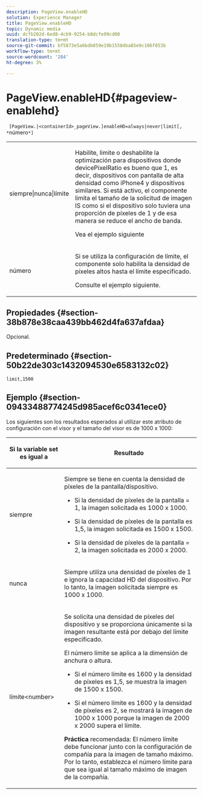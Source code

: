 ```yaml
---
description: PageView.enableHD
solution: Experience Manager
title: PageView.enableHD
topic: Dynamic media
uuid: dcfb202d-6ed8-4cb9-9254-b8dcfe99cd00
translation-type: tm+mt
source-git-commit: bf5873e5a6bdb859e19b15584ba85e9c106f853b
workflow-type: tm+mt
source-wordcount: '284'
ht-degree: 3%

---
```



# PageView.enableHD{#pageview-enablehd}

` [PageView.|<containerId>_pageView.]enableHD=always|never|limit[, *`número`*]`

<table id="table_0BEA0B5FFDF64E5594B534B2A87A6D88"> 
 <tbody> 
  <tr> 
   <td colname="col1"> <p> <span class="codeph"> siempre|nunca|límite</span> </p> </td> 
   <td colname="col2"> <p> Habilite, limite o deshabilite la optimización para dispositivos donde <span class="codeph"> devicePixelRatio</span> es bueno que <span class="codeph"> 1</span>, es decir, dispositivos con pantalla de alta densidad como iPhone4 y dispositivos similares. Si está activo, el componente limita el tamaño de la solicitud de imagen IS como si el dispositivo solo tuviera una proporción de píxeles de <span class="codeph"> 1</span> y de esa manera se reduce el ancho de banda. </p> <p>Vea el ejemplo siguiente </p> </td> 
  </tr> 
  <tr> 
   <td colname="col1"> <p> <span class="codeph"><span class="varname"> número</span></span> </p> </td> 
   <td colname="col2"> <p> Si se utiliza la configuración de límite, el componente solo habilita la densidad de píxeles altos hasta el límite especificado. </p> <p>Consulte el ejemplo siguiente. </p> </td> 
  </tr> 
 </tbody> 
</table>

## Propiedades {#section-38b878e38caa439bb462d4fa637afdaa}

Opcional.

## Predeterminado {#section-50b22de303c1432094530e6583132c02}

`limit,1500`

## Ejemplo {#section-09433488774245d985acef6c0341ece0}

Los siguientes son los resultados esperados al utilizar este atributo de configuración con el visor y el tamaño del visor es de 1000 x 1000:

<table id="table_F97FEDA0EE1B4EF6AC9FF9060548ACA4"> 
 <thead> 
  <tr> 
   <th colname="col1" class="entry"> <p>Si la variable set es igual a </p> </th> 
   <th colname="col2" class="entry"> <p>Resultado </p> </th> 
  </tr>
 </thead>
 <tbody> 
  <tr> 
   <td colname="col1"> <p><span class="codeph"> siempre</span> </p> </td> 
   <td colname="col2"> <p>Siempre se tiene en cuenta la densidad de píxeles de la pantalla/dispositivo. </p> <p> 
     <ul id="ul_D8F31FDFCDB74B75A3B1BFBEE33AF2E2"> 
      <li id="li_8A1C6DCCE10545349C73029729211BB2"> <p>Si la densidad de píxeles de la pantalla = 1, la imagen solicitada es 1000 x 1000. </p> </li> 
      <li id="li_884156A34AC64B4E9B3ACC4C25EB710F"> <p>Si la densidad de píxeles de la pantalla es 1,5, la imagen solicitada es 1500 x 1500. </p> </li> 
      <li id="li_7EC699284A7F4E679E512C3DA8B5454F"> <p>Si la densidad de píxeles de la pantalla = 2, la imagen solicitada es 2000 x 2000. </p> </li> 
     </ul> </p> </td> 
  </tr> 
  <tr> 
   <td colname="col1"> <p><span class="codeph"> nunca</span> </p> </td> 
   <td colname="col2"> <p>Siempre utiliza una densidad de píxeles de 1 e ignora la capacidad HD del dispositivo. Por lo tanto, la imagen solicitada siempre es 1000 x 1000. </p> </td> 
  </tr> 
  <tr> 
   <td colname="col1"> <p><span class="codeph"> límite&lt;number&gt;</span> </p> </td> 
   <td colname="col2"> <p>Se solicita una densidad de píxeles del dispositivo y se proporciona únicamente si la imagen resultante está por debajo del límite especificado. </p> <p>El número límite se aplica a la dimensión de anchura o altura. </p> <p> 
     <ul id="ul_CEC06B2280164951BA1A0ADED99E8050"> 
      <li id="li_CA7A0980ACC54690A4F212DF53E2DC8A"> <p>Si el número límite es 1600 y la densidad de píxeles es 1,5, se muestra la imagen de 1500 x 1500. </p> </li> 
      <li id="li_A4AAD7FBFA0347B082789511CA6768A5"> <p>Si el número límite es 1600 y la densidad de píxeles es 2, se mostrará la imagen de 1000 x 1000 porque la imagen de 2000 x 2000 supera el límite. </p> </li> 
     </ul> </p> <p><b>Práctica</b> recomendada: El número límite debe funcionar junto con la configuración de compañía para la imagen de tamaño máximo. Por lo tanto, establezca el número límite para que sea igual al tamaño máximo de imagen de la compañía. </p> </td> 
  </tr> 
 </tbody> 
</table>


